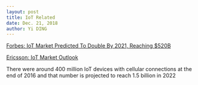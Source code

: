 ```yaml
---
layout: post
title: IoT Related 
date: Dec. 21, 2018
author: Yi DING
---
```


[Forbes: IoT Market Predicted To Double By 2021, Reaching $520B](https://www.forbes.com/sites/louiscolumbus/2018/08/16/iot-market-predicted-to-double-by-2021-reaching-520b/#39734d191f94)

[Ericsson: IoT Market Outlook](https://www.ericsson.com/en/networks/trending/hot-topics/iot-connectivity/iot-market-outlook)

There were around 400 million IoT devices with cellular connections at the end of 2016 and that number is projected to reach 1.5 billion in 2022

